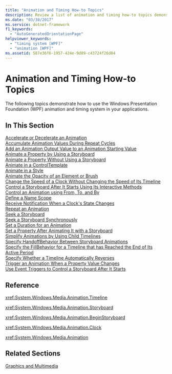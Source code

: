 ```yaml
---
title: "Animation and Timing How-to Topics"
description: Review a list of animation and timing how-to topics demonstrating how to use the WPF animation and timing system in your applications.
ms.date: "03/30/2017"
ms.service: dotnet-framework
f1_keywords: 
  - "AutoGeneratedOrientationPage"
helpviewer_keywords: 
  - "timing system [WPF]"
  - "animation [WPF]"
ms.assetid: 587e36f6-1957-424e-9d89-c43724f26d84
---
```

# Animation and Timing How-to Topics

The following topics demonstrate how to use the Windows Presentation Foundation (WPF) animation and timing system in your applications.  
  
## In This Section  

 [Accelerate or Decelerate an Animation](how-to-accelerate-or-decelerate-an-animation.md)  
 [Accumulate Animation Values During Repeat Cycles](how-to-accumulate-animation-values-during-repeat-cycles.md)  
 [Add an Animation Output Value to an Animation Starting Value](how-to-add-an-animation-output-value-to-an-animation-starting-value.md)  
 [Animate a Property by Using a Storyboard](how-to-animate-a-property-by-using-a-storyboard.md)  
 [Animate a Property Without Using a Storyboard](how-to-animate-a-property-without-using-a-storyboard.md)  
 [Animate in a ControlTemplate](how-to-animate-in-a-controltemplate.md)  
 [Animate in a Style](how-to-animate-in-a-style.md)  
 [Animate the Opacity of an Element or Brush](how-to-animate-the-opacity-of-an-element-or-brush.md)  
 [Change the Speed of a Clock Without Changing the Speed of Its Timeline](change-the-speed-of-a-clock.md)  
 [Control a Storyboard After It Starts Using Its Interactive Methods](how-to-control-a-storyboard-after-it-starts.md)  
 [Control an Animation using From, To, and By](how-to-control-an-animation-using-from-to-and-by.md)  
 [Define a Name Scope](how-to-define-a-name-scope.md)  
 [Receive Notification When a Clock's State Changes](how-to-receive-notification-when-clock-state-changes.md)  
 [Repeat an Animation](how-to-repeat-an-animation.md)  
 [Seek a Storyboard](how-to-seek-a-storyboard.md)  
 [Seek a Storyboard Synchronously](how-to-seek-a-storyboard-synchronously.md)  
 [Set a Duration for an Animation](how-to-set-a-duration-for-an-animation.md)  
 [Set a Property After Animating It with a Storyboard](how-to-set-a-property-after-animating-it-with-a-storyboard.md)  
 [Simplify Animations by Using Child Timelines](how-to-simplify-animations-by-using-child-timelines.md)  
 [Specify HandoffBehavior Between Storyboard Animations](how-to-specify-handoffbehavior-between-storyboard-animations.md)  
 [Specify the FillBehavior for a Timeline that has Reached the End of Its Active Period](specify-the-fillbehavior-for-a-timeline.md)  
 [Specify Whether a Timeline Automatically Reverses](how-to-specify-whether-a-timeline-automatically-reverses.md)  
 [Trigger an Animation When a Property Value Changes](how-to-trigger-an-animation-when-a-property-value-changes.md)  
 [Use Event Triggers to Control a Storyboard After It Starts](how-to-use-event-triggers-to-control-a-storyboard-after-it-starts.md)  
  
## Reference  

 <xref:System.Windows.Media.Animation.Timeline>  
  
 <xref:System.Windows.Media.Animation.Storyboard>  
  
 <xref:System.Windows.Media.Animation.BeginStoryboard>  
  
 <xref:System.Windows.Media.Animation.Clock>  
  
 <xref:System.Windows.Media.Animation>  
  
## Related Sections  

 [Graphics and Multimedia](index.md)
